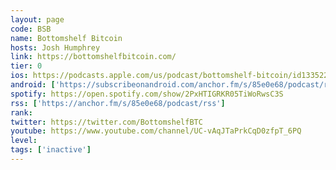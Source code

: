 ```yaml
---
layout: page
code: BSB
name: Bottomshelf Bitcoin
hosts: Josh Humphrey
link: https://bottomshelfbitcoin.com/
tier: 0
ios: https://podcasts.apple.com/us/podcast/bottomshelf-bitcoin/id1335227408
android: ['https://subscribeonandroid.com/anchor.fm/s/85e0e68/podcast/rss']
spotify: https://open.spotify.com/show/2PxHTIGRKR05TiWoRwsC3S
rss: ['https://anchor.fm/s/85e0e68/podcast/rss']
rank: 
twitter: https://twitter.com/BottomshelfBTC
youtube: https://www.youtube.com/channel/UC-vAqJTaPrkCqD0zfpT_6PQ
level: 
tags: ['inactive']
---
```

